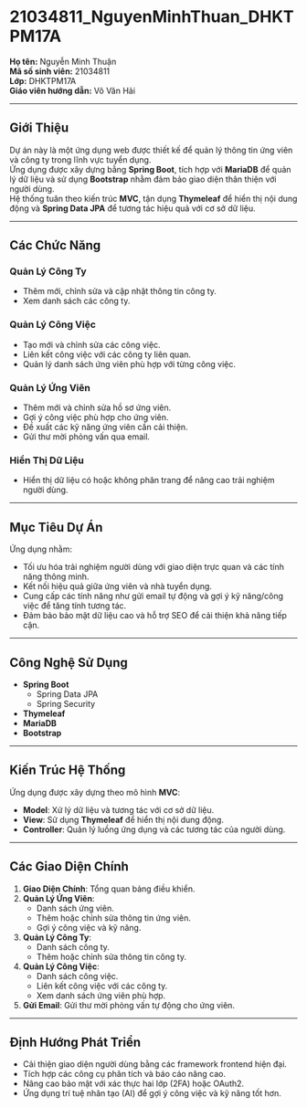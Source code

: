 # 21034811_NguyenMinhThuan_DHKTPM17A

**Họ tên:** Nguyễn Minh Thuận  
**Mã số sinh viên:** 21034811  
**Lớp:** DHKTPM17A  
**Giáo viên hướng dẫn:** Võ Văn Hải  

---

## Giới Thiệu

Dự án này là một ứng dụng web được thiết kế để quản lý thông tin ứng viên và công ty trong lĩnh vực tuyển dụng.  
Ứng dụng được xây dựng bằng **Spring Boot**, tích hợp với **MariaDB** để quản lý dữ liệu và sử dụng **Bootstrap** nhằm đảm bảo giao diện thân thiện với người dùng.  
Hệ thống tuân theo kiến trúc **MVC**, tận dụng **Thymeleaf** để hiển thị nội dung động và **Spring Data JPA** để tương tác hiệu quả với cơ sở dữ liệu.

---

## Các Chức Năng

### Quản Lý Công Ty

- Thêm mới, chỉnh sửa và cập nhật thông tin công ty.  
- Xem danh sách các công ty.  

### Quản Lý Công Việc

- Tạo mới và chỉnh sửa các công việc.  
- Liên kết công việc với các công ty liên quan.  
- Quản lý danh sách ứng viên phù hợp với từng công việc.  

### Quản Lý Ứng Viên

- Thêm mới và chỉnh sửa hồ sơ ứng viên.  
- Gợi ý công việc phù hợp cho ứng viên.  
- Đề xuất các kỹ năng ứng viên cần cải thiện.  
- Gửi thư mời phỏng vấn qua email.  

### Hiển Thị Dữ Liệu

- Hiển thị dữ liệu có hoặc không phân trang để nâng cao trải nghiệm người dùng.  

---

## Mục Tiêu Dự Án

Ứng dụng nhằm:  

- Tối ưu hóa trải nghiệm người dùng với giao diện trực quan và các tính năng thông minh.  
- Kết nối hiệu quả giữa ứng viên và nhà tuyển dụng.  
- Cung cấp các tính năng như gửi email tự động và gợi ý kỹ năng/công việc để tăng tính tương tác.  
- Đảm bảo bảo mật dữ liệu cao và hỗ trợ SEO để cải thiện khả năng tiếp cận.  

---

## Công Nghệ Sử Dụng

- **Spring Boot**  
  - Spring Data JPA  
  - Spring Security  
- **Thymeleaf**  
- **MariaDB**  
- **Bootstrap**  

---

## Kiến Trúc Hệ Thống

Ứng dụng được xây dựng theo mô hình **MVC**:

- **Model**: Xử lý dữ liệu và tương tác với cơ sở dữ liệu.  
- **View**: Sử dụng **Thymeleaf** để hiển thị nội dung động.  
- **Controller**: Quản lý luồng ứng dụng và các tương tác của người dùng.  

---

## Các Giao Diện Chính

1. **Giao Diện Chính**: Tổng quan bảng điều khiển.  
2. **Quản Lý Ứng Viên**:  
   - Danh sách ứng viên.  
   - Thêm hoặc chỉnh sửa thông tin ứng viên.  
   - Gợi ý công việc và kỹ năng.  
3. **Quản Lý Công Ty**:  
   - Danh sách công ty.  
   - Thêm hoặc chỉnh sửa thông tin công ty.  
4. **Quản Lý Công Việc**:  
   - Danh sách công việc.  
   - Liên kết công việc với các công ty.  
   - Xem danh sách ứng viên phù hợp.  
5. **Gửi Email**: Gửi thư mời phỏng vấn tự động cho ứng viên.  

---

## Định Hướng Phát Triển

- Cải thiện giao diện người dùng bằng các framework frontend hiện đại.  
- Tích hợp các công cụ phân tích và báo cáo nâng cao.  
- Nâng cao bảo mật với xác thực hai lớp (2FA) hoặc OAuth2.  
- Ứng dụng trí tuệ nhân tạo (AI) để gợi ý công việc và kỹ năng tốt hơn.  

